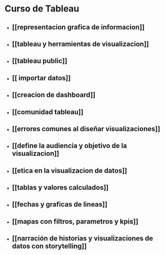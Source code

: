 # Curso de Tableau
* ## [[representacion grafica de informacion]]
* ## [[tableau y herramientas de visualizacion]]
* ## [[tableau public]]
* ## [[ importar datos]]
* ## [[creacion de dashboard]]
* ## [[comunidad tableau]]
* ## [[errores comunes al diseñar visualizaciones]]
* ## [[define la audiencia y objetivo de la visualizacion]]
* ## [[etica en la visualizacion de datos]]
* ## [[tablas y valores calculados]]
* ## [[fechas y graficas de lineas]]
* ## [[mapas con filtros, parametros y kpis]]
* ## [[narración de historias y visualizaciones de datos con storytelling]]